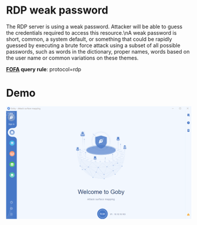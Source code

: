 # RDP weak password

The RDP server is using a weak password. Attacker will be able to guess the credentials required to access this resource.\nA weak password is short, common, a system default, or something that could be rapidly guessed by executing a brute force attack using a subset of all possible passwords, such as words in the dictionary, proper names, words based on the user name or common variations on these themes.

**[FOFA](https://fofa.so/result?q=protocol%3Drdp&qbase64=cHJvdG9jb2w9cmRw&file=&file=) query rule**: protocol=rdp

# Demo

![](RDP.gif)
